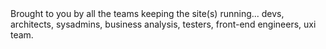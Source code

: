<div id="side-intro" class="section">
  Brought to you by all the teams keeping the site(s) running... devs, architects, sysadmins, business analysis, testers, front-end engineers, uxi team.
</div>